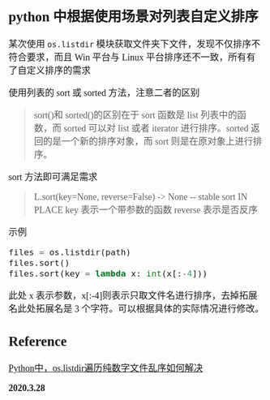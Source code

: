 <font size=4 face='楷体'>

## python 中根据使用场景对列表自定义排序

某次使用 `os.listdir` 模块获取文件夹下文件，发现不仅排序不符合要求，而且 Win 平台与 Linux 平台排序还不一致，所有有了自定义排序的需求

使用列表的 sort 或 sorted 方法，注意二者的区别

> sort()和 sorted()的区别在于 sort 函数是 list 列表中的函数，而 sorted 可以对 list 或者 iterator 进行排序。sorted 返回的是一个新的排序对象，而 sort 则是在原对象上进行排序。

sort 方法即可满足需求

> L.sort(key=None, reverse=False) -> None -- stable sort IN PLACE
> key 表示一个带参数的函数
> reverse 表示是否反序

示例

```python
files = os.listdir(path)
files.sort()
files.sort(key = lambda x: int(x[:-4]))
```

此处 x 表示参数，x\[:-4]则表示只取文件名进行排序，去掉拓展名此处拓展名是 3 个字符。可以根据具体的实际情况进行修改。

## Reference

[Python中，os.listdir遍历纯数字文件乱序如何解决](https://www.e-learn.cn/content/python/1107673)

**2020.3.28**
